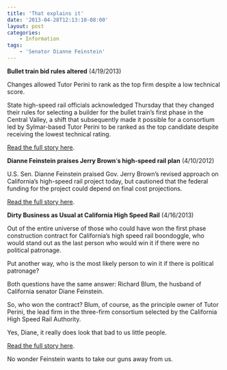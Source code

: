 ```yaml
---
title: 'That explains it'
date: '2013-04-28T12:13:10-08:00'
layout: post
categories:
    - Information
tags:
    - 'Senator Dianne Feinstein'
---
```


**Bullet train bid rules altered** (4/19/2013)

Changes allowed Tutor Perini to rank as the top firm despite a low technical score.  
  
State high-speed rail officials acknowledged Thursday that they changed their rules for selecting a builder for the bullet train’s first phase in the Central Valley, a shift that subsequently made it possible for a consortium led by Sylmar-based Tutor Perini to be ranked as the top candidate despite receiving the lowest technical rating.

[Read the full story here](https://web.archive.org/web/20130422105037/https://articles.latimes.com/2013/apr/19/local/la-me-high-speed-bidding-20130419).

**Dianne Feinstein praises Jerry Brown**‘**s high-speed rail plan** (4/10/2012)

U.S. Sen. Dianne Feinstein praised Gov. Jerry Brown’s revised approach on California’s high-speed rail project today, but cautioned that the federal funding for the project could depend on final cost projections.

[Read the full story here](https://web.archive.org/web/20120416091634/https://blogs.sacbee.com/capitolalertlatest/2012/04/dianne-feinstein-praises-jerry-browns-high-speed-rail-plan.html).

**Dirty Business as Usual at California High Speed Rail** (4/16/2013)

Out of the entire universe of those who could have won the first phase construction contract for California’s high speed rail boondoggle, who would stand out as the last person who would win it if there were no political patronage.

Put another way, who is the most likely person to win it if there is political patronage?

Both questions have the same answer: Richard Blum, the husband of California senator Diane Feinstein.

So, who won the contract? Blum, of course, as the principle owner of Tutor Perini, the lead firm in the three-firm consortium selected by the California High Speed Rail Authority.

Yes, Diane, it really does look that bad to us little people.

[Read the full story here](https://crazifornia.com/2013/04/16/dirty-business-as-usual-at-california-high-speed-rail/).

No wonder Feinstein wants to take our guns away from us.